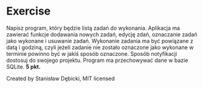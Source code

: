# Exercise
Napisz program, który będzie listą zadań do wykonania. Aplikacja ma zawierać funkcje dodawania nowych zadań, edycję zdań, oznaczanie zadań jako wykonane i usuwanie zadań. Wykonanie zadania ma być powiązane z datą i godziną, czyli jeżeli zadanie nie zostało oznaczone jako wykonane w terminie powinno być w jakiś sposób oznaczone. Sposób notyfikacji dostosuj do swojego projektu. Program ma przechowywać dane w bazie SQLite. 
**5 pkt.**

Created by Stanisław Dębicki, MIT licensed